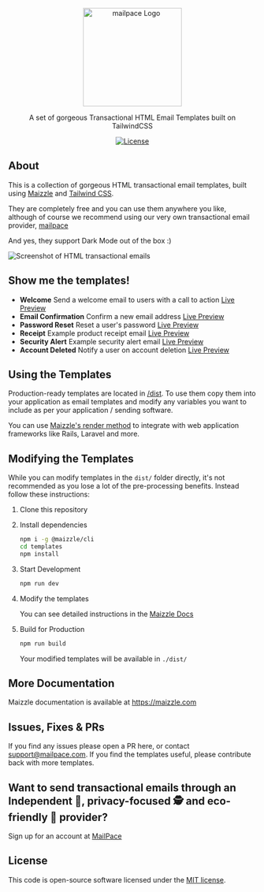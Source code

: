 <div align="center">
  <p><a href="https://mailpace.com" target="_blank"><img src="https://docs.mailpace.com/img/logo.png" width="200" alt="mailpace Logo"></a></p>
  <p>A set of gorgeous Transactional HTML Email Templates built on TailwindCSS</p>
  <div>

  [![License][license-shield]][license]

  </div>
</div>

## About

This is a collection of gorgeous HTML transactional email templates, built using [Maizzle](https://maizzle.com/) and [Tailwind CSS](https://tailwindcss.com/).

They are completely free and you can use them anywhere you like, although of course we recommend using our very own transactional email provider, [mailpace](https://mailpace.com)

And yes, they support Dark Mode out of the box :)

![Screenshot of HTML transactional emails](screenshot.png)

## Show me the templates!

- **Welcome** Send a welcome email to users with a call to action [Live Preview](https://htmlpreview.github.io/?https://github.com/mailpace/templates/blob/main/dist/welcome.html)
- **Email Confirmation** Confirm a new email address [Live Preview](https://htmlpreview.github.io/?https://github.com/mailpace/templates/blob/main/dist/confirmation.html)
- **Password Reset** Reset a user's password [Live Preview](https://htmlpreview.github.io/?https://github.com/mailpace/templates/blob/main/dist/password_reset.html)
- **Receipt** Example product receipt email [Live Preview](https://htmlpreview.github.io/?https://github.com/mailpace/templates/blob/main/dist/receipt.html)
- **Security Alert** Example security alert email [Live Preview](https://htmlpreview.github.io/?https://github.com/mailpace/templates/blob/main/dist/security_alert.html)
- **Account Deleted** Notify a user on account deletion [Live Preview](https://htmlpreview.github.io/?https://github.com/mailpace/templates/blob/main/dist/account_deleted.html)

## Using the Templates

Production-ready templates are located in [/dist](./dist). To use them copy them into your application as email templates and modify any variables you want to include as per your application / sending software.

You can use [Maizzle's render method](https://maizzle.com/docs/nodejs/) to integrate with web application frameworks like Rails, Laravel and more.

## Modifying the Templates

While you can modify templates in the `dist/` folder directly, it's not recommended as you lose a lot of the pre-processing benefits. Instead follow these instructions:

1. Clone this repository

2. Install dependencies

   ```sh
   npm i -g @maizzle/cli
   cd templates
   npm install
   ```

3. Start Development

   ```sh
   npm run dev
   ```

4. Modify the templates

   You can see detailed instructions in the [Maizzle Docs](https://maizzle.com)

5. Build for Production

   ```sh
   npm run build
   ```
   Your modified templates will be available in `./dist/`

## More Documentation

Maizzle documentation is available at https://maizzle.com

## Issues, Fixes & PRs

If you find any issues please open a PR here, or contact support@mailpace.com. If you find the templates useful, please contribute back with more templates.

## Want to send transactional emails through an Independent 💪, privacy-focused 🕵️ and eco-friendly 🌱 provider?

Sign up for an account at [MailPace](https://mailpace.com)

## License

This code is open-source software licensed under the [MIT license](https://opensource.org/licenses/MIT).

[npm]: https://www.npmjs.com/package/mailpace/templates
[npm-stats]: https://npm-stat.com/charts.html?package=%40mailpace%2Ftemplates&from=2019-03-27
[npm-version-shield]: https://img.shields.io/npm/v/mailpace/templates.svg?style=flat-square
[npm-stats-shield]: https://img.shields.io/npm/dt/mailpace/templates.svg?style=flat-square&color=6875f5
[github-ci]: https://github.com/mailpace/templates/actions
[github-ci-shield]: https://img.shields.io/github/workflow/status/mailpace/cli/Node.js%20CI?style=flat-square
[license]: ./LICENSE
[license-shield]: https://img.shields.io/npm/l/mailpace/templates.svg?style=flat-square&color=0e9f6e
